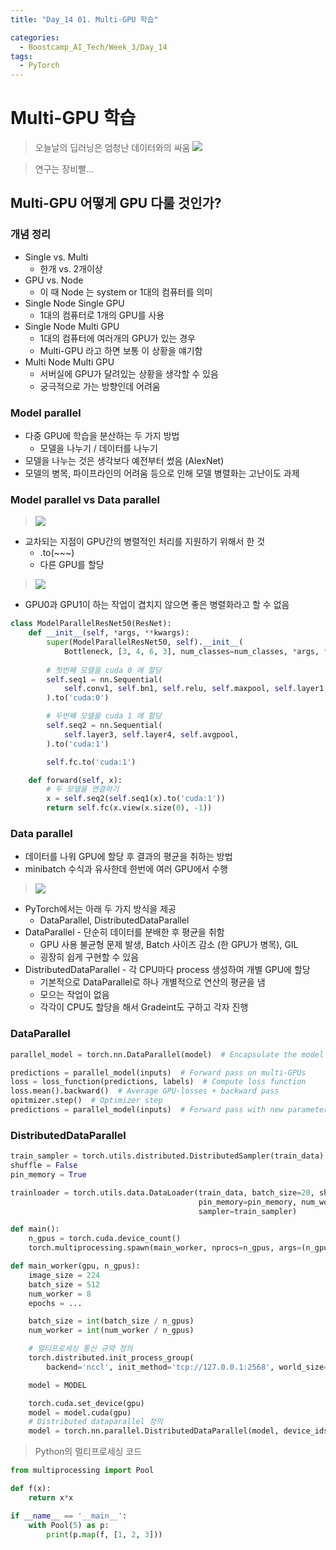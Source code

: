 ```yaml
---
title: "Day_14 01. Multi-GPU 학습"

categories:
  - Boostcamp_AI_Tech/Week_3/Day_14
tags:
  - PyTorch
---
```


# Multi-GPU 학습

> 오늘날의 딥러닝은 엄청난 데이터와의 싸움
    ![]({{site.url}}/assets/images/2021-08-20-09-37-42.png)

> 연구는 장비빨...

## Multi-GPU 어떻게 GPU 다룰 것인가?

### 개념 정리

- Single vs. Multi
  - 한개 vs. 2개이상
- GPU vs. Node
  - 이 때 Node 는 system or 1대의 컴퓨터를 의미
- Single Node Single GPU
  - 1대의 컴퓨터로 1개의 GPU를 사용
- Single Node Multi GPU
  - 1대의 컴퓨터에 여러개의 GPU가 있는 경우
  - Multi-GPU 라고 하면 보통 이 상황을 얘기함
- Multi Node Multi GPU
  - 서버실에 GPU가 달려있는 상황을 생각할 수 있음
  - 궁극적으로 가는 방향인데 어려움

### Model parallel

- 다중 GPU에 학습을 분산하는 두 가지 방법
  - 모델을 나누기 / 데이터를 나누기
- 모델을 나누는 것은 생각보다 예전부터 썼음 (AlexNet)
- 모델의 병목, 파이프라인의 어려움 등으로 인해 모델 병렬화는 고난이도 과제

### Model parallel vs Data parallel

> ![]({{site.url}}/assets/images/2021-08-20-09-46-12.png)

- 교차되는 지점이 GPU간의 병렬적인 처리를 지원하기 위해서 한 것
  - .to(~~~)
  - 다른 GPU를 할당

> ![]({{site.url}}/assets/images/2021-08-20-09-48-13.png)

- GPU0과 GPU1이 하는 작업이 겹치지 않으면 좋은 병렬화라고 할 수 없음


```python
class ModelParallelResNet50(ResNet):
    def __init__(self, *args, **kwargs):
        super(ModelParallelResNet50, self).__init__(
            Bottleneck, [3, 4, 6, 3], num_classes=num_classes, *args, **kwargs)
        
        # 첫번째 모델을 cuda 0 에 할당
        self.seq1 = nn.Sequential(
            self.conv1, self.bn1, self.relu, self.maxpool, self.layer1, self.layer2
        ).to('cuda:0')

        # 두번째 모델을 cuda 1 에 할당
        self.seq2 = nn.Sequential(
            self.layer3, self.layer4, self.avgpool,
        ).to('cuda:1')

        self.fc.to('cuda:1')

    def forward(self, x):
        # 두 모델을 연결하기
        x = self.seq2(self.seq1(x).to('cuda:1'))
        return self.fc(x.view(x.size(0), -1))
```

### Data parallel

- 데이터를 나워 GPU에 할당 후 결과의 평균을 취하는 방법
- minibatch 수식과 유사한데 한번에 여러 GPU에서 수행

> ![]({{site.url}}/assets/images/2021-08-20-09-53-17.png)

- PyTorch에서는 아래 두 가지 방식을 제공
  - DataParallel, DistributedDataParallel
- DataParallel - 단순히 데이터를 분배한 후 평균을 취함
  - GPU 사용 불균형 문제 발생, Batch 사이즈 감소 (한 GPU가 병목), GIL
  - 굉장히 쉽게 구현할 수 있음
- DistributedDataParallel - 각 CPU마다 process 생성하여 개별 GPU에 할당
  - 기본적으로 DataParallel로 하나 개별적으로 연산의 평균을 냄
  - 모으는 작업이 없음
  - 각각이 CPU도 할당을 해서 Gradeint도 구하고 각자 진행

### DataParallel
```python
parallel_model = torch.nn.DataParallel(model)  # Encapsulate the model

predictions = parallel_model(inputs)  # Forward pass on multi-GPUs
loss = loss_function(predictions, labels)  # Compute loss function
loss.mean().backward()  # Average GPU-losses + backward pass
opitmizer.step()  # Optimizer step
predictions = parallel_model(inputs)  # Forward pass with new parameters
```

### DistributedDataParallel
```python
train_sampler = torch.utils.distributed.DistributedSampler(train_data)
shuffle = False
pin_memory = True

trainloader = torch.utils.data.DataLoader(train_data, batch_size=20, shuffle=shuffle,
                                          pin_memory=pin_memory, num_workers=3,
                                          sampler=train_sampler)
```

```python
def main():
    n_gpus = torch.cuda.device_count()
    torch.multiprocessing.spawn(main_worker, nprocs=n_gpus, args=(n_gpus, ))

def main_worker(gpu, n_gpus):
    image_size = 224
    batch_size = 512
    num_worker = 8
    epochs = ...

    batch_size = int(batch_size / n_gpus)
    num_worker = int(num_worker / n_gpus)

    # 멀티프로세싱 통신 규약 정의
    torch.distributed.init_process_group(
        backend='nccl', init_method='tcp://127.0.0.1:2568', world_size=n_gpus, rank=gpu)

    model = MODEL

    torch.cuda.set_device(gpu)
    model = model.cuda(gpu)
    # Distributed dataparallel 정의
    model = torch.nn.parallel.DistributedDataParallel(model, device_ids=[gpu])
```

> Python의 멀티프로세싱 코드

```python
from multiprocessing import Pool

def f(x):
    return x*x

if __name__ == '__main__':
    with Pool(5) as p:
        print(p.map(f, [1, 2, 3]))
```



